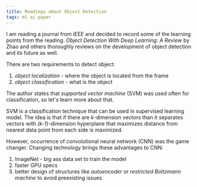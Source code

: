```yaml
---
title: Readings about Object Detection
tags: ml ai paper
---
```


I am reading a journal from _IEEE_ and decided to 
record some of the learning points from the reading.
_Object Detection With Deep Learning: A Review_ by Zhao
and others thoroughly reviews on the development of
object detection and its future as well.

There are two requirements to detect object:
1. _object localization_ - where the object is located
from the frame
2. _object classification_ - what is the object

The author states that _supported vector machine_ (SVM)
was used often for classification, so let's learn more
about that. 

SVM is a classification technique that can be used
in supervised learning model. The idea is that
if there are _k_-dimension vectors than it separates
vectors with _(k-1)_-dimension hyperplane that 
maximizes distance from nearest data point from
each side is maximized.

However, occurrence of convolutional neural network (CNN)
was the game changer. Changing technology brings
these advantages to CNN:
1. ImageNet - big ass data set to train the model
2. faster GPU specs
3. better design of structures like _autoencoder_ or 
_restricted Boltzmann machine_ to avoid preexisting
issues


